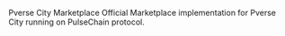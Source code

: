 Pverse City Marketplace
Official Marketplace implementation for Pverse City running on PulseChain protocol.

